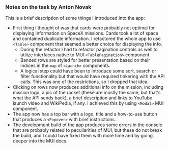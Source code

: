 ### Notes on the task by Anton Novak

This is a brief description of some things I introduced into the app:
* First thing I thought of was that cards were probably not optimal for displaying information on SpaceX missions. Cards took a lot of space and contained duplicate information. I refactored the whole app to use `<Table>` component that seemed a better choice for displaying the info.
    * During the refactor I had to refactor pagination controls as well to utilize interfaces native to MUI `<TablePagination>` component.
    * Banded rows are styled for better presentation based on their indices in the `map` of `<Launch>` components.
    * A logical step could have been to introduce some sort, search or filter functionality but that would have required tinkering with the API calls. This was one of the restrictions, so I dropped that idea.
* Clicking on rows now produces additional info on the mission, including mission logo, a pic of the rocket (these are mostly the same, but that's what the API sends back), a brief description and links to YouTube launch video and WikiPedia, if any. I achieved this by using `<Modal>` MUI component.
* The app now has a top bar with a logo, title and a how-to-use button that produces a `<Popover>` with brief instructions.
* The development build of the app produces some errors in the console that are probably related to peculiarities of MUI, but these do not break the build, and I could have fixed them with more time and by going deeper into the MUI docs.